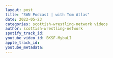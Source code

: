 ```yaml
---
layout: post
title: "SWN Podcast | with Tom Atlas"
date: 2022-05-23
categories: scottish-wrestling-network videos
author: scottish-wrestling-network
spotify_track_id: 
youtube_video_id: BKSF-MybuLI
apple_track_id: 
youtube_metadata: 
---
```

